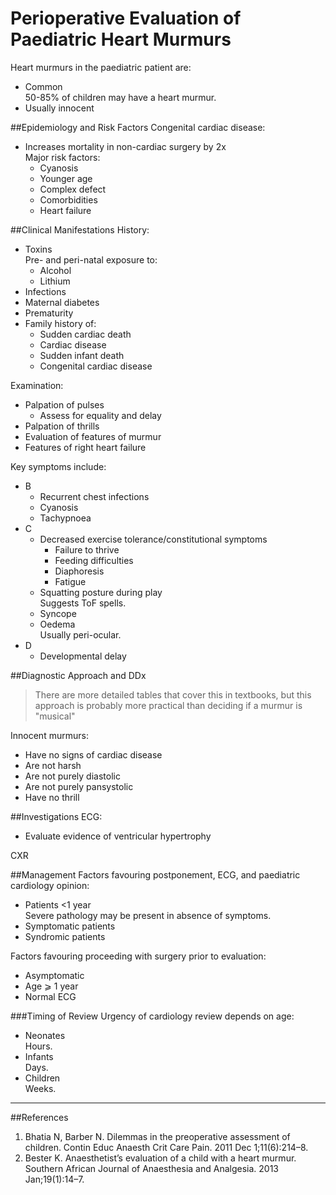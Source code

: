 # Perioperative Evaluation of Paediatric Heart Murmurs

Heart murmurs in the paediatric patient are:
* Common  
50-85% of children may have a heart murmur.
* Usually innocent  


##Epidemiology and Risk Factors
Congenital cardiac disease:
* Increases mortality in non-cardiac surgery by 2x  
Major risk factors:
	* Cyanosis
	* Younger age
	* Complex defect
	* Comorbidities
	* Heart failure

##Clinical Manifestations
History:
* Toxins  
Pre- and peri-natal exposure to:
	* Alcohol
	* Lithium
* Infections
* Maternal diabetes
* Prematurity
* Family history of:
	* Sudden cardiac death
	* Cardiac disease
	* Sudden infant death
	* Congenital cardiac disease


Examination:
* Palpation of pulses
	* Assess for equality and delay
* Palpation of thrills
* Evaluation of features of murmur
* Features of right heart failure


Key symptoms include:
* B
	* Recurrent chest infections
	* Cyanosis
	* Tachypnoea
* C
	* Decreased exercise tolerance/constitutional symptoms
		* Failure to thrive
		* Feeding difficulties
		* Diaphoresis
		* Fatigue
	* Squatting posture during play  
	Suggests ToF spells.
	* Syncope
	* Oedema  
	Usually peri-ocular.
* D
	* Developmental delay




##Diagnostic Approach and DDx
> There are more detailed tables that cover this in textbooks, but this approach is probably more practical than deciding if a murmur is "musical"

Innocent murmurs:
* Have no signs of cardiac disease
* Are not harsh
* Are not purely diastolic
* Are not purely pansystolic
* Have no thrill
 

##Investigations
ECG:
* Evaluate evidence of ventricular hypertrophy

CXR

##Management
Factors favouring postponement, ECG, and paediatric cardiology opinion:
* Patients <1 year  
Severe pathology may be present in absence of symptoms.
* Symptomatic patients
* Syndromic patients

Factors favouring proceeding with surgery prior to evaluation:
* Asymptomatic
* Age ⩾ 1 year
* Normal ECG


###Timing of Review
Urgency of cardiology review depends on age:
* Neonates  
Hours.
* Infants  
Days.
* Children  
Weeks.


---
##References
1. Bhatia N, Barber N. Dilemmas in the preoperative assessment of children. Contin Educ Anaesth Crit Care Pain. 2011 Dec 1;11(6):214–8. 
2. Bester K. Anaesthetist’s evaluation of a child with a heart murmur. Southern African Journal of Anaesthesia and Analgesia. 2013 Jan;19(1):14–7. 
